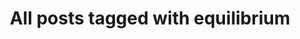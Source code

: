 ---
layout: tag
title: "All posts tagged with equilibrium"
permalink: /weblog/tags/equilibrium/
taxonomy: equilibrium
---